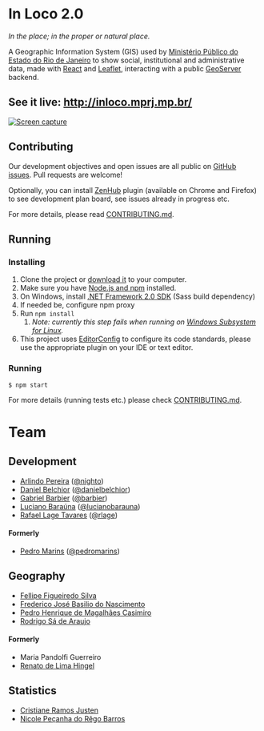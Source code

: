 # In Loco 2.0
_In the place; in the proper or natural place._

A Geographic Information System (GIS) used by [Ministério Público do Estado do Rio de Janeiro](http://www.mprj.mp.br/) to show social, institutional and administrative data, made with [React](https://facebook.github.io/react/) and [Leaflet](http://leafletjs.com/), interacting with a public [GeoServer](http://geoserver.org/) backend.

## See it live: http://inloco.mprj.mp.br/

[![Screen capture](https://user-images.githubusercontent.com/397851/30930156-25dbd42e-a397-11e7-8e7f-80c83cdddccd.png)](http://inloco.mprj.mp.br/)

## Contributing

Our development objectives and open issues are all public on [GitHub issues](https://github.com/MinisterioPublicoRJ/inLoco-2.0/issues). Pull requests are welcome!

Optionally, you can install [ZenHub](https://github.com/marketplace/zenhub) plugin (available on Chrome and Firefox) to see development plan board, see issues already in progress etc.

For more details, please read [CONTRIBUTING.md](https://github.com/MinisterioPublicoRJ/inLoco-2.0/blob/develop/CONTRIBUTING.md).

## Running

### Installing
1. Clone the project or [download it](https://github.com/MinisterioPublicoRJ/inLoco-2.0/archive/develop.zip) to your computer.
1. Make sure you have [Node.js and npm](https://nodejs.org/en/download/) installed.
1. On Windows, install [.NET Framework 2.0 SDK](https://www.microsoft.com/en-us/download/confirmation.aspx?id=15354) (Sass build dependency)
1. If needed be, configure npm proxy
1. Run `npm install`
    1. _Note: currently this step fails when running on [Windows Subsystem for Linux](https://blogs.msdn.microsoft.com/commandline/learn-about-bash-on-windows-subsystem-for-linux/)._
1. This project uses [EditorConfig](http://editorconfig.org/) to configure its code standards, please use the appropriate plugin on your IDE or text editor.

### Running

```
$ npm start
```

For more details (running tests etc.) please check [CONTRIBUTING.md](https://github.com/MinisterioPublicoRJ/inLoco-2.0/blob/develop/CONTRIBUTING.md).

# Team

## Development

- [Arlindo Pereira](https://www.linkedin.com/in/arlindosaraivapereira/) ([@nighto](https://github.com/nighto))
- [Daniel Belchior](https://www.linkedin.com/in/danielbelchior/) ([@danielbelchior](https://github.com/danielbelchior))
- [Gabriel Barbier](https://www.linkedin.com/in/gabrielbarbier/) ([@barbier](https://github.com/barbier))
- [Luciano Baraúna](https://www.linkedin.com/in/lucianobarauna/) ([@lucianobarauna](https://github.com/lucianobarauna))
- [Rafael Lage Tavares](https://www.linkedin.com/in/rltrafael/) ([@rlage](https://github.com/rlage))

#### Formerly

- [Pedro Marins](https://www.linkedin.com/in/pedromarins/) ([@pedromarins](https://github.com/pedromarins))

## Geography

- [Fellipe Figueiredo Silva](https://www.linkedin.com/in/fellipe-figueiredo-silva-9a8981106/)
- [Frederico José Basilio do Nascimento](https://www.linkedin.com/in/frederico-nascimento-b214262b/)
- [Pedro Henrique de Magalhães Casimiro](https://www.linkedin.com/in/pedro-henrique-de-magalh%C3%A3es-casimiro-7b7b4512a/)
- [Rodrigo Sá de Araujo](https://www.linkedin.com/in/rodrigo-araujo-61338a141/)

#### Formerly

- Maria Pandolfi Guerreiro
- [Renato de Lima Hingel](https://www.linkedin.com/in/renato-hingel-51651a35/)

## Statistics

- [Cristiane Ramos Justen](https://www.linkedin.com/in/cristiane-ramos-justen-145451122/)
- [Nicole Peçanha do Rêgo Barros](http://lattes.cnpq.br/0330661247598507)
